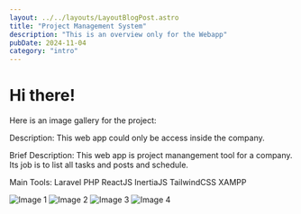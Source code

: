 ```yaml
---
layout: ../../layouts/LayoutBlogPost.astro
title: "Project Management System"
description: "This is an overview only for the Webapp"
pubDate: 2024-11-04
category: "intro"
---
```


# Hi there!

Here is an image gallery for the project:

Description:
This web app could only be access inside the company.

Brief Description:
This web app is project manangement tool for a company. Its job is to list all tasks and posts and schedule.

Main Tools:
Laravel PHP
ReactJS
InertiaJS
TailwindCSS 
XAMPP

![Image 1](/images/img6.png)
![Image 2](/images/img7.png)
![Image 3](/images/img8.png)
![Image 4](/images/img9.png)


